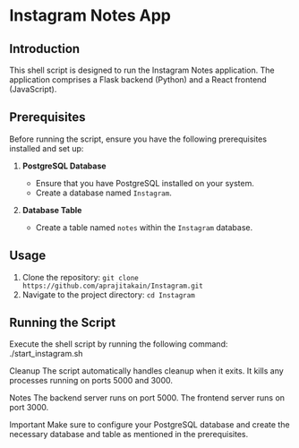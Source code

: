 # Instagram Notes App

## Introduction
This shell script is designed to run the Instagram Notes application. The application comprises a Flask backend (Python) and a React frontend (JavaScript).

## Prerequisites
Before running the script, ensure you have the following prerequisites installed and set up:

1. **PostgreSQL Database**
   - Ensure that you have PostgreSQL installed on your system.
   - Create a database named `Instagram`.

2. **Database Table**
   - Create a table named `notes` within the `Instagram` database.

## Usage
1. Clone the repository: `git clone https://github.com/aprajitakain/Instagram.git`
2. Navigate to the project directory: `cd Instagram`

## Running the Script
Execute the shell script by running the following command:
./start_instagram.sh


Cleanup
The script automatically handles cleanup when it exits. It kills any processes running on ports 5000 and 3000.

Notes
The backend server runs on port 5000.
The frontend server runs on port 3000.

Important
Make sure to configure your PostgreSQL database and create the necessary database and table as mentioned in the prerequisites.

